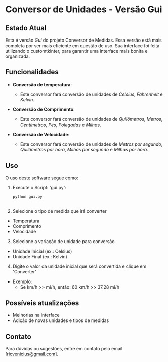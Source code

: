 # Conversor de Unidades - Versão Gui


## Estado Atual

Esta é versão *Gui* do projeto Conversor de Medidas. Essa versão está mais completa por ser mais eficiente em questão de uso. Sua interface foi feita utilizando o customtkinter, para garantir uma interface mais bonita e organizada.


## Funcionalidades

  - **Conversão de temperatura**:
    - Este conversor fará conversão de unidades de *Celsius*, *Fahrenheit* e *Kelvin*.
  
  - **Conversão de Comprimento**:
    - Este conversor fará conversão de unidades de *Quilômetros*, *Metros*, *Centímetros*, *Pés*, *Polegadas* e *Milhas*.
  
  - **Conversão de Velocidade**:
    - Este conversor fará conversão de unidades de *Metros por segundo*, *Quilômetros por hora*, *Milhas por segundo* e *Milhas por hora*.


## Uso

O uso deste software segue como:

1.  Execute o Script: 'gui.py':
    ```bash
    python gui.py
 

2. Selecione o tipo de medida que irá converter

  - Temperatura
  - Comprimento
  - Velocidade

3. Selecione a variação de unidade para conversão

  - Unidade Inicial (ex.: Celsius)
  - Unidade Final (ex.: Kelvin)

4. Digite o valor da unidade inicial que será convertida e clique em 'Converter'

  - Exemplo:
    - Se km/h >> mi/h, então: 60 km/h >> 37.28 mi/h


## Possíveis atualizações

  - Melhorias na interface
  - Adição de novas unidades e tipos de medidas

## Contato

Para dúvidas ou sugestões, entre em contato pelo email [ricvenicius@gmail.com].